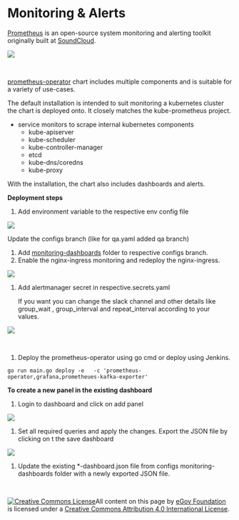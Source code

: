 # Monitoring & Alerts

​[Prometheus](https://github.com/prometheus) is an open-source system monitoring and alerting toolkit originally built at [SoundCloud](https://soundcloud.com).

![](https://gblobscdn.gitbook.com/assets%2F-MERG\_iQW5oN4ukgXP8K%2F-MGrw8HGOm3l\_f8x\_z\_k%2F-MGrwL-4kKqpAxJeuFs6%2Fimage.png?alt=media\&token=5abd97b1-ed7e-4431-8b19-05990306b7c6)

​

​[prometheus-operator](https://github.com/egovernments/eGov-infraOps/tree/master/helm/charts/backbone-services/prometheus-operator) chart includes multiple components and is suitable for a variety of use-cases.

The default installation is intended to suit monitoring a kubernetes cluster the chart is deployed onto. It closely matches the kube-prometheus project.

* service monitors to scrape internal kubernetes components
  * kube-apiserver
  * kube-scheduler
  * kube-controller-manager
  * etcd
  * kube-dns/coredns
  * kube-proxy

With the installation, the chart also includes dashboards and alerts.

**Deployment steps**

1. Add environment variable to the respective env config file

![](https://gblobscdn.gitbook.com/assets%2F-MERG\_iQW5oN4ukgXP8K%2F-MGrw8HGOm3l\_f8x\_z\_k%2F-MGrwTLM-FUSNONevMC\_%2Fimage.png?alt=media\&token=74b8862b-6559-4eeb-9c62-d6e6b135f259)

Update the configs branch (like for qa.yaml added qa branch)

1. Add [monitoring-dashboards](https://github.com/egovernments/configs/tree/master/monitoring-dashboards) folder to respective configs branch.
2. Enable the nginx-ingress monitoring and redeploy the nginx-ingress.

![](https://gblobscdn.gitbook.com/assets%2F-MERG\_iQW5oN4ukgXP8K%2F-MGrw8HGOm3l\_f8x\_z\_k%2F-MGrwh6EjT8WevJDyZlZ%2Fimage.png?alt=media\&token=ae3f08ef-c717-4542-8f4b-94ae24a354c8)

1.  Add alertmanager secret in respective.secrets.yaml

    If you want you can change the slack channel and other details like group\_wait , group\_interval and repeat\_interval according to your values.

![](https://gblobscdn.gitbook.com/assets%2F-MERG\_iQW5oN4ukgXP8K%2F-MGrw8HGOm3l\_f8x\_z\_k%2F-MGrwr0B56IGjJ6WoQ\_P%2Fimage.png?alt=media\&token=757e1fbe-3ccb-4365-a5b9-2b29134946bc)

​

1. Deploy the prometheus-operator using go cmd or deploy using Jenkins.

```
go run main.go deploy -e   -c 'prometheus-operator,grafana,prometheues-kafka-exporter'
```

**To create a new panel in the existing dashboard**

1. Login to dashboard and click on add panel

![](https://gblobscdn.gitbook.com/assets%2F-MERG\_iQW5oN4ukgXP8K%2F-MGrw8HGOm3l\_f8x\_z\_k%2F-MGrxHZVT0kM\_QOnu\_qT%2Fimage.png?alt=media\&token=51014ac7-993c-4a98-8478-6de51133f090)

1. Set all required queries and apply the changes. Export the JSON file by clicking on t the save dashboard

![](https://gblobscdn.gitbook.com/assets%2F-MERG\_iQW5oN4ukgXP8K%2F-MGrw8HGOm3l\_f8x\_z\_k%2F-MGrxSGhocrCKvWfVyjF%2Fimage.png?alt=media\&token=9a694df7-f8be-4186-a928-2b39e25e2706)

1. Update the existing \*-dashboard.json file from configs monitoring-dashboards folder with a newly exported JSON file.

​

[![Creative Commons License](https://i.creativecommons.org/l/by/4.0/80x15.png)​](http://creativecommons.org/licenses/by/4.0/)All content on this page by [eGov Foundation](https://egov.org.in) is licensed under a [Creative Commons Attribution 4.0 International License](http://creativecommons.org/licenses/by/4.0/).
